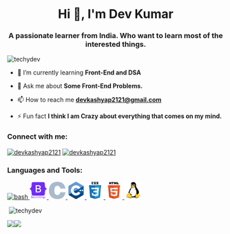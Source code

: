 <h1 align="center">Hi 👋, I'm Dev Kumar</h1>
<h3 align="center">A passionate learner from India. Who want to learn most of the interested things.</h3>

<p align="left"> <img src="https://komarev.com/ghpvc/?username=techydev&label=Profile%20views&color=0e75b6&style=flat" alt="techydev" /> </p>

- 🌱 I’m currently learning **Front-End and DSA**

- 💬 Ask me about **Some Front-End Problems.**

- 📫 How to reach me **devkashyap2121@gmail.com**

- ⚡ Fun fact **I think I am Crazy about everything that comes on my mind.**

<h3 align="left">Connect with me:</h3>
<p align="left">
<a href="https://instagram.com/devkashyap2121" target="blank"><img align="center" src="https://cdn.jsdelivr.net/npm/simple-icons@3.0.1/icons/instagram.svg" alt="devkashyap2121" height="30" width="40" /></a>
<a href="https://www.hackerrank.com/devkashyap2121" target="blank"><img align="center" src="https://cdn.jsdelivr.net/npm/simple-icons@3.0.1/icons/hackerrank.svg" alt="devkashyap2121" height="30" width="40" /></a>
</p>

<h3 align="left">Languages and Tools:</h3>
<p align="left"> <a href="https://www.gnu.org/software/bash/" target="_blank"> <img src="https://www.vectorlogo.zone/logos/gnu_bash/gnu_bash-icon.svg" alt="bash" width="40" height="40"/> </a> <a href="https://getbootstrap.com" target="_blank"> <img src="https://raw.githubusercontent.com/devicons/devicon/master/icons/bootstrap/bootstrap-plain-wordmark.svg" alt="bootstrap" width="40" height="40"/> </a> <a href="https://www.cprogramming.com/" target="_blank"> <img src="https://raw.githubusercontent.com/devicons/devicon/master/icons/c/c-original.svg" alt="c" width="40" height="40"/> </a> <a href="https://www.w3schools.com/cpp/" target="_blank"> <img src="https://raw.githubusercontent.com/devicons/devicon/master/icons/cplusplus/cplusplus-original.svg" alt="cplusplus" width="40" height="40"/> </a> <a href="https://www.w3schools.com/css/" target="_blank"> <img src="https://raw.githubusercontent.com/devicons/devicon/master/icons/css3/css3-original-wordmark.svg" alt="css3" width="40" height="40"/> </a> <a href="https://www.w3.org/html/" target="_blank"> <img src="https://raw.githubusercontent.com/devicons/devicon/master/icons/html5/html5-original-wordmark.svg" alt="html5" width="40" height="40"/> </a> <a href="https://www.linux.org/" target="_blank"> <img src="https://raw.githubusercontent.com/devicons/devicon/master/icons/linux/linux-original.svg" alt="linux" width="40" height="40"/> </a> </p>


<p>&nbsp;<img align="center" src="https://github-readme-stats.vercel.app/api?username=techydev&show_icons=true&locale=en" alt="techydev" /></p>


<img src="https://i.giphy.com/media/IdyAQJVN2kVPNUrojM/200.webp" width="100"><img src="https://i.giphy.com/media/KzJkzjggfGN5Py6nkT/200.webp" width="100">
